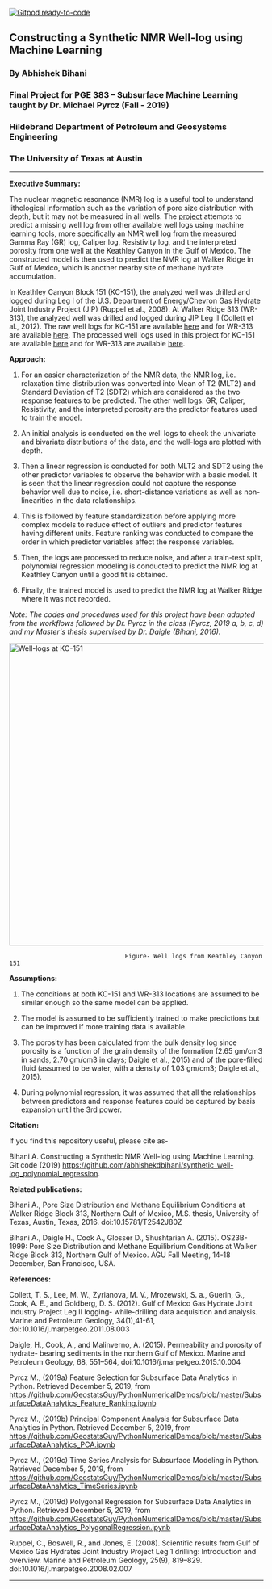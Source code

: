 [![Gitpod ready-to-code](https://img.shields.io/badge/Gitpod-ready--to--code-blue?logo=gitpod)](https://gitpod.io/#https://github.com/abhishekdbihani/synthetic_well-log_polynomial_regression)

## Constructing a Synthetic NMR Well-log using Machine Learning


### By Abhishek Bihani

### Final Project for PGE 383 – Subsurface Machine Learning taught by Dr. Michael Pyrcz (Fall - 2019)

### Hildebrand Department of Petroleum and Geosystems Engineering

### The University of Texas at Austin

****


**Executive Summary:** 

The nuclear magnetic resonance (NMR) log is a useful tool to understand lithological information such as the variation of pore size distribution with depth, but it may not be measured in all wells. The [project](https://github.com/abhishekdbihani/synthetic_well-log_polynomial_regression/blob/master/KC151%20-%20PGE383%20v1.ipynb) attempts to predict a missing well log from other available well logs using machine learning tools, more specifically an NMR well log from the measured Gamma Ray (GR) log, Caliper log, Resistivity log, and the interpreted porosity from one well at the Keathley Canyon in the Gulf of Mexico. The constructed model is then used to predict the NMR log at Walker Ridge in Gulf of Mexico, which is another nearby site of methane hydrate accumulation. 

In Keathley Canyon Block 151 (KC-151), the analyzed well was drilled and logged during Leg I of the U.S. Department of Energy/Chevron Gas Hydrate Joint Industry Project (JIP) (Ruppel et al., 2008). At Walker Ridge 313 (WR-313), the analyzed well was drilled and logged during JIP Leg II (Collett et al., 2012). The raw well logs for KC-151 are available [here](http://mlp.ldeo.columbia.edu/data/ghp/JIP1/KC151-2/index.html?) and for WR-313 are available [here](http://mlp.ldeo.columbia.edu/data/ghp/JIP2/WR313-H/). The processed well logs used in this project for KC-151 are available [here](https://github.com/abhishekdbihani/synthetic_well-log_polynomial_regression/blob/master/KC151_logs.csv) and for WR-313 are available [here](https://github.com/abhishekdbihani/synthetic_well-log_polynomial_regression/blob/master/WR313H_logs.csv).

**Approach:**

1) For an easier characterization of the NMR data, the NMR log, i.e. relaxation time distribution was converted into Mean of T2 (MLT2) and Standard Deviation of T2 (SDT2) which are considered as the two response features to be predicted. The other well logs: GR, Caliper, Resistivity, and the interpreted porosity are the predictor features used to train the model.

2) An initial analysis is conducted on the well logs to check the univariate and bivariate distributions of the data, and the well-logs are plotted with depth. 

3) Then a linear regression is conducted for both MLT2 and SDT2 using the other predictor variables to observe the behavior with a basic model. It is seen that the linear regression could not capture the response behavior well due to noise, i.e. short-distance variations as well as non-linearities in the data relationships. 

4) This is followed by feature standardization before applying more complex models to reduce effect of outliers and predictor features having different units. Feature ranking was conducted to compare the order in which predictor variables affect the response variables.

5) Then, the logs are processed to reduce noise, and after a train-test split, polynomial regression modeling is conducted to predict the NMR log at Keathley Canyon until a good fit is obtained.

6) Finally, the trained model is used to predict the NMR log at Walker Ridge where it was not recorded.

*Note: The codes and procedures used for this project have been adapted from the workflows followed by Dr. Pyrcz in the class (Pyrcz, 2019 a, b, c, d) and my Master's thesis supervised by Dr. Daigle (Bihani, 2016).*

<img src="https://github.com/abhishekdbihani/synthetic_well-log_polynomial_regression/blob/master/KC151-logs.png" align="middle" width="800" height="600" alt="Well-logs at KC-151" >

                                    Figure- Well logs from Keathley Canyon 151


**Assumptions:**

1) The conditions at both KC-151 and WR-313 locations are assumed to be similar enough so the same model can be applied.

2) The model is assumed to be sufficiently trained to make predictions but can be improved if more training data is available.

3) The porosity has been calculated from the bulk density log since porosity is a function of the grain density of the formation (2.65 gm/cm3 in sands, 2.70 gm/cm3 in clays; Daigle et al., 2015) and of the pore-filled fluid (assumed to be water, with a density of 1.03 gm/cm3; Daigle et al., 2015).

4) During polynomial regression, it was assumed that all the relationships between predictors and response features could be captured by basis expansion until the 3rd power.

**Citation:**
 
 If you find this repository useful, please cite as-
 
 Bihani A. Constructing a Synthetic NMR Well-log using Machine Learning. Git code (2019)  https://github.com/abhishekdbihani/synthetic_well-log_polynomial_regression.
 
**Related publications:**

Bihani A., Pore Size Distribution and Methane Equilibrium Conditions at Walker Ridge Block 313, Northern Gulf of Mexico, M.S. thesis, University of Texas, Austin, Texas, 2016. doi:10.15781/T2542J80Z

Bihani A., Daigle H., Cook A., Glosser D., Shushtarian A. (2015). OS23B-1999: Pore Size Distribution and Methane Equilibrium Conditions at Walker Ridge Block 313, Northern Gulf of Mexico. AGU Fall Meeting, 14-18 December, San Francisco, USA. 

**References:**

Collett, T. S., Lee, M. W., Zyrianova, M. V., Mrozewski, S. a., Guerin, G., Cook, A. E., and Goldberg, D. S. (2012). Gulf of Mexico Gas Hydrate Joint Industry Project Leg II logging- while-drilling data acquisition and analysis. Marine and Petroleum Geology, 34(1),41-61, doi:10.1016/j.marpetgeo.2011.08.003

Daigle, H., Cook, A., and Malinverno, A. (2015). Permeability and porosity of hydrate- bearing sediments in the northern Gulf of Mexico. Marine and Petroleum 	Geology, 68, 	551–564, doi:10.1016/j.marpetgeo.2015.10.004

Pyrcz M., (2019a) Feature Selection for Subsurface Data Analytics in Python. Retrieved December 5, 2019, from https://github.com/GeostatsGuy/PythonNumericalDemos/blob/master/SubsurfaceDataAnalytics_Feature_Ranking.ipynb

Pyrcz M., (2019b) Principal Component Analysis for Subsurface Data Analytics in Python. Retrieved December 5, 2019, from
https://github.com/GeostatsGuy/PythonNumericalDemos/blob/master/SubsurfaceDataAnalytics_PCA.ipynb

Pyrcz M., (2019c) Time Series Analysis for Subsurface Modeling in Python. Retrieved December 5, 2019, from
https://github.com/GeostatsGuy/PythonNumericalDemos/blob/master/SubsurfaceDataAnalytics_TimeSeries.ipynb

Pyrcz M., (2019d) Polygonal Regression for Subsurface Data Analytics in Python. Retrieved December 5, 2019, from
https://github.com/GeostatsGuy/PythonNumericalDemos/blob/master/SubsurfaceDataAnalytics_PolygonalRegression.ipynb

Ruppel, C., Boswell, R., and Jones, E. (2008). Scientific results from Gulf of Mexico Gas Hydrates Joint Industry Project Leg 1 drilling: Introduction and overview. Marine and Petroleum Geology, 25(9), 819–829. doi:10.1016/j.marpetgeo.2008.02.007

*****








